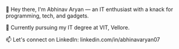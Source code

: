 👋 Hey there, I'm Abhinav Aryan — an IT enthusiast with a knack for programming, tech, and gadgets.

🌱 Currently pursuing my IT degree at VIT, Vellore.

📫 Let's connect on LinkedIn: linkedin.com/in/abhinavaryan07
<!---
07abhi9av/07abhi9av is a ✨ special ✨ repository because its `README.md` (this file) appears on your GitHub profile.
You can click the Preview link to take a look at your changes.
--->
